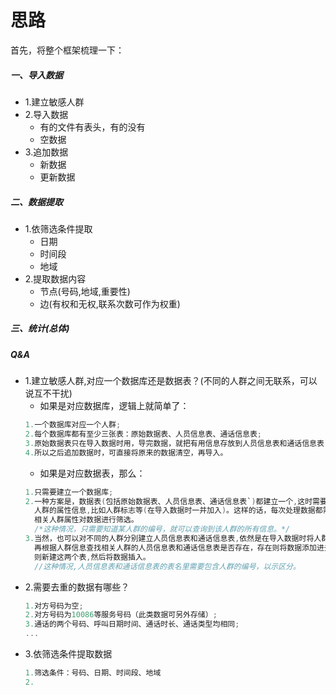思路
====

首先，将整个框架梳理一下：

##### 一、导入数据
* 1.建立敏感人群
* 2.导入数据
	* 有的文件有表头，有的没有
	* 空数据
* 3.追加数据
	* 新数据
	* 更新数据
##### 二、数据提取
* 1.依筛选条件提取
	* 日期
	* 时间段
	* 地域
* 2.提取数据内容
	* 节点(号码,地域,重要性)
	* 边(有权和无权,联系次数可作为权重)
##### 三、统计(总体)


##### Q&A
* 1.建立敏感人群,对应一个数据库还是数据表？(不同的人群之间无联系，可以说互不干扰)
  * 如果是对应数据库，逻辑上就简单了：
  ```c
  1.一个数据库对应一个人群;
  2.每个数据库都有至少三张表：原始数据表、人员信息表、通话信息表;
  3.原始数据表只在导入数据时用，导完数据，就把有用信息存放到人员信息表和通话信息表;
  4.所以之后追加数据时，可直接将原来的数据清空，再导入。
  ```
  * 如果是对应数据表，那么：
  ```c
  1.只需要建立一个数据库;
  2.一种方案是，数据表(包括原始数据表、人员信息表、通话信息表`)都建立一个,这时需要添加关于
    人群的属性信息,比如人群标志等(在导入数据时一并加入)。这样的话，每次处理数据都需要根据
    相关人群属性对数据进行筛选。
	/*这种情况，只需要知道某人群的编号，就可以查询到该人群的所有信息。*/
  3.当然，也可以对不同的人群分别建立人员信息表和通话信息表,依然是在导入数据时将人群信息加入,
    再根据人群信息查找相关人群的人员信息表和通话信息表是否存在，存在则将数据添加进去，不存在
    则新建这两个表,然后将数据插入。
	//这种情况,人员信息表和通话信息表的表名里需要包含人群的编号，以示区分。
  ```
* 2.需要去重的数据有哪些？
  ```c
  1.对方号码为空;
  2.对方号码为10086等服务号码（此类数据可另外存储）;
  3.通话的两个号码、呼叫日期时间、通话时长、通话类型均相同;
  ...
  ```
* 3.依筛选条件提取数据
  ```c
  1.筛选条件：号码、日期、时间段、地域
  2.
  ```

